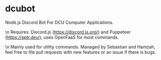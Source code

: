 # dcubot
Node.js Discord Bot For DCU Computer Applications.

\n Requires: Discord.js (https://discord.js.org/) and Puppeteer (https://pptr.dev/), uses OpenFaaS for most commands.

\n Mainly used for utility commands. Managed by Sebastian and Hamzah, feel free to file pull requests with new features or an issue if there is bugs.
